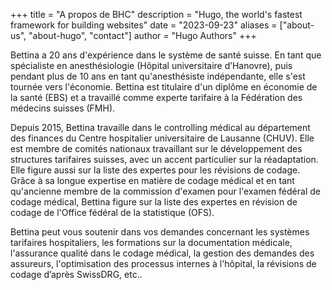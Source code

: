 +++
title = "A propos de BHC"
description = "Hugo, the world's fastest framework for building websites"
date = "2023-09-23"
aliases = ["about-us", "about-hugo", "contact"]
author = "Hugo Authors"
+++

Bettina a 20 ans d'expérience dans le système de santé suisse. En tant que spécialiste en anesthésiologie (Hôpital universitaire d’Hanovre), puis pendant plus de 10 ans en tant qu'anesthésiste indépendante, elle s'est tournée vers l'économie. Bettina est titulaire d'un diplôme en économie de la santé (EBS) et a travaillé comme experte tarifaire à la Fédération des médecins suisses (FMH).

Depuis 2015, Bettina travaille dans le controlling médical au département des finances du Centre hospitalier universitaire de Lausanne (CHUV). Elle est membre de comités nationaux travaillant sur le développement des structures tarifaires suisses, avec un accent particulier sur la réadaptation. Elle figure aussi sur la liste des expertes pour les révisions de codage. Grâce à sa longue expertise en matière de codage médical et en tant qu'ancienne membre de la commission d'examen pour l'examen fédéral de codage médical, Bettina figure sur la liste des expertes en révision de codage de l'Office fédéral de la statistique (OFS).

Bettina peut vous soutenir dans vos demandes concernant les systèmes tarifaires hospitaliers, les formations sur la documentation médicale, l'assurance qualité dans le codage médical, la gestion des demandes des assureurs, l'optimisation des processus internes à l'hôpital, la révisions de codage d’après SwissDRG, etc..

